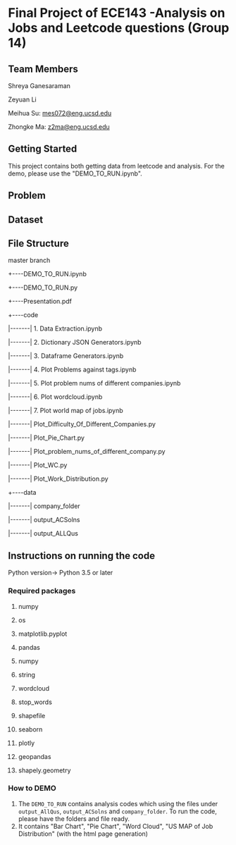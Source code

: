 # Final Project of ECE143 -Analysis on Jobs and Leetcode questions (Group 14)
## Team Members
Shreya Ganesaraman


Zeyuan Li


Meihua Su: mes072@eng.ucsd.edu


Zhongke Ma: z2ma@eng.ucsd.edu

## Getting Started
This project contains both getting data from leetcode and analysis.
For the demo, please use the "DEMO_TO_RUN.ipynb".

## Problem

## Dataset

## File Structure

master branch

+----DEMO_TO_RUN.ipynb

+----DEMO_TO_RUN.py

+----Presentation.pdf

+----code

|-------|   1. Data Extraction.ipynb

|-------|   2. Dictionary JSON Generators.ipynb

|-------|   3. Dataframe Generators.ipynb

|-------|   4. Plot Problems against tags.ipynb

|-------|   5. Plot problem nums of different companies.ipynb

|-------|   6. Plot wordcloud.ipynb

|-------|   7. Plot world map of jobs.ipynb

|-------|   Plot_Difficulty_Of_Different_Companies.py

|-------|   Plot_Pie_Chart.py

|-------|   Plot_problem_nums_of_different_company.py

|-------|   Plot_WC.py

|-------|   Plot_Work_Distribution.py



+----data

|-------|   company_folder

|-------|   output_ACSolns

|-------|   output_ALLQus     

## Instructions on running the code
Python version-> Python 3.5 or later

### Required packages
01. numpy


02. os


03. matplotlib.pyplot


04. pandas 

05. numpy 


06. string


07. wordcloud

08. stop_words


9.  shapefile 


10.  seaborn 


11. plotly


12.  geopandas


13. shapely.geometry 


### How to DEMO

1. The `DEMO_TO_RUN` contains analysis codes which using the files under `output_AllQus`, `output_ACSolns` and `company_folder`.
To run the code, please have the folders and file ready.
2. It contains "Bar Chart", "Pie Chart", "Word Cloud", "US MAP of Job Distribution" (with the html page generation)
